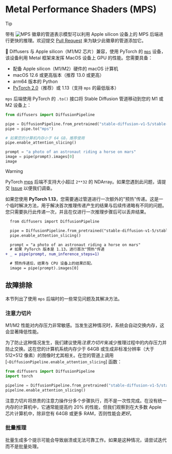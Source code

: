 <!--版权所有 2025 The HuggingFace Team。保留所有权利。

根据 Apache 许可证 2.0 版本（"许可证"）授权；除非遵守许可证，否则不得使用此文件。您可以在以下网址获取许可证副本：

http://www.apache.org/licenses/LICENSE-2.0

除非适用法律要求或书面同意，根据许可证分发的软件按"原样"分发，无任何明示或暗示的担保或条件。请参阅许可证了解具体的语言管理权限和限制。
-->

# Metal Performance Shaders (MPS)

> [!TIP]
> 带有 <img alt="MPS" src="https://img.shields.io/badge/MPS-000000?style=flat&logo=apple&logoColor=white%22"> 徽章的管道表示模型可以利用 Apple silicon 设备上的 MPS 后端进行更快的推理。欢迎提交 [Pull Request](https://github.com/huggingface/diffusers/compare) 来为缺少此徽章的管道添加它。

🤗 Diffusers 与 Apple silicon（M1/M2 芯片）兼容，使用 PyTorch 的 [`mps`](https://pytorch.org/docs/stable/notes/mps.html) 设备，该设备利用 Metal 框架来发挥 MacOS 设备上 GPU 的性能。您需要具备：

- 配备 Apple silicon（M1/M2）硬件的 macOS 计算机
- macOS 12.6 或更高版本（推荐 13.0 或更高）
- arm64 版本的 Python
- [PyTorch 2.0](https://pytorch.org/get-started/locally/)（推荐）或 1.13（支持 `mps` 的最低版本）

`mps` 后端使用 PyTorch 的 `.to()` 接口将 Stable Diffusion 管道移动到您的 M1 或 M2 设备上：

```python
from diffusers import DiffusionPipeline

pipe = DiffusionPipeline.from_pretrained("stable-diffusion-v1-5/stable-diffusion-v1-5")
pipe = pipe.to("mps")

# 如果您的计算机内存小于 64 GB，推荐使用
pipe.enable_attention_slicing()

prompt = "a photo of an astronaut riding a horse on mars"
image = pipe(prompt).images[0]
image
```

> [!WARNING]
> PyTorch [mps](https://pytorch.org/docs/stable/notes/mps.html) 后端不支持大小超过 `2**32` 的 NDArray。如果您遇到此问题，请提交 [Issue](https://github.com/huggingface/diffusers/issues/new/choose) 以便我们调查。

如果您使用 **PyTorch 1.13**，您需要通过管道进行一次额外的"预热"传递。这是一个临时解决方法，用于解决首次推理传递产生的结果与后续传递略有不同的问题。您只需要执行此传递一次，并且在仅进行一次推理步骤后可以丢弃结果。

```diff
  from diffusers import DiffusionPipeline

  pipe = DiffusionPipeline.from_pretrained("stable-diffusion-v1-5/stable-diffusion-v1-5").to("mps")
  pipe.enable_attention_slicing()

  prompt = "a photo of an astronaut riding a horse on mars"
  # 如果 PyTorch 版本是 1.13，进行首次"预热"传递
+ _ = pipe(prompt, num_inference_steps=1)

  # 预热传递后，结果与 CPU 设备上的结果匹配。
  image = pipe(prompt).images[0]
```

## 故障排除

本节列出了使用 `mps` 后端时的一些常见问题及其解决方法。

### 注意力切片

M1/M2 性能对内存压力非常敏感。当发生这种情况时，系统会自动交换内存，这会显著降低性能。

为了防止这种情况发生，我们建议使用*注意力切片*来减少推理过程中的内存压力并防止交换。这在您的计算机系统内存少于 64GB 或生成非标准分辨率（大于 512×512 像素）的图像时尤其相关。在您的管道上调用 [`~DiffusionPipeline.enable_attention_slicing`] 函数：

```py
from diffusers import DiffusionPipeline
import torch

pipeline = DiffusionPipeline.from_pretrained("stable-diffusion-v1-5/stable-diffusion-v1-5", torch_dtype=torch.float16, variant="fp16", use_safetensors=True).to("mps")
pipeline.enable_attention_slicing()
```

注意力切片将昂贵的注意力操作分多个步骤执行，而不是一次性完成。在没有统一内存的计算机中，它通常能提高约 20% 的性能，但我们观察到在大多数 Apple 芯片计算机中，除非您有 64GB 或更多 RAM，否则性能会*更好*。

### 批量推理

批量生成多个提示可能会导致崩溃或无法可靠工作。如果是这种情况，请尝试迭代而不是批量处理。